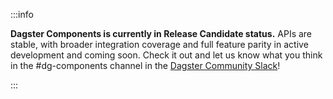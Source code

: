 :::info

**Dagster Components is currently in Release Candidate status.** APIs are stable, with broader integration coverage and full feature parity in active development and coming soon. Check it out and let us know what you think in the #dg-components channel in the [Dagster Community Slack](https://www.dagster.io/slack/)!

:::
